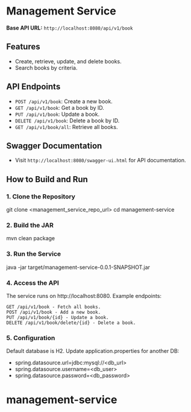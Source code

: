 # Management Service

**Base API URL:** `http://localhost:8080/api/v1/book`

## Features
- Create, retrieve, update, and delete books.
- Search books by criteria.

## API Endpoints
- `POST /api/v1/book`: Create a new book.
- `GET /api/v1/book`: Get a book by ID.
- `PUT /api/v1/book`: Update a book.
- `DELETE /api/v1/book`: Delete a book by ID.
- `GET /api/v1/book/all`: Retrieve all books.

## Swagger Documentation
- Visit `http://localhost:8080/swagger-ui.html` for API documentation.

## How to Build and Run

### 1. Clone the Repository
git clone <management_service_repo_url>
cd management-service

### 2. Build the JAR
mvn clean package

### 3. Run the Service
java -jar target/management-service-0.0.1-SNAPSHOT.jar

### 4. Access the API
The service runs on http://localhost:8080. Example endpoints:

    GET /api/v1/book - Fetch all books.
    POST /api/v1/book - Add a new book.
    PUT /api/v1/book/{id} - Update a book.
    DELETE /api/v1/book/delete/{id} - Delete a book.

### 5. Configuration
Default database is H2. Update application.properties for another DB:

- spring.datasource.url=jdbc:mysql://<db_url>
- spring.datasource.username=<db_user>
- spring.datasource.password=<db_password>
# management-service
